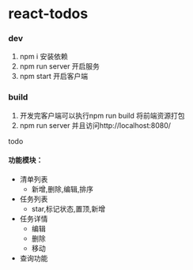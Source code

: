 # react-todos
### dev
1. npm i 安装依赖
2. npm run server 开启服务
3. npm start 开启客户端

### build
1. 开发完客户端可以执行npm run build 将前端资源打包
2. npm run server 并且访问http://localhost:8080/


todo
#### 功能模块：
- 清单列表
  - 新增,删除,编辑,排序
- 任务列表
  - star,标记状态,置顶,新增
- 任务详情
  - 编辑
  - 删除
  - 移动
- 查询功能
